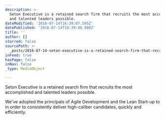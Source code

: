 ```yaml
---
description: >-
  Seton Executive is a retained search firm that recruits the most accomplished
  and talented leaders possible.
dateModified: '2016-07-14T16:39:07.595Z'
datePublished: '2016-07-14T16:39:40.980Z'
title: ''
author: []
starred: false
sourcePath: >-
  _posts/2016-07-14-seton-executive-is-a-retained-search-firm-that-recruits-the.md
inFeed: true
hasPage: false
inNav: false
_type: MediaObject

---
```

Seton Executive is a retained search firm that recruits the most accomplished and talented leaders possible.

We've adopted the principals of Agile Development and the Lean Start-up to in order to consistently deliver high-caliber candidates, quickly and efficiently.